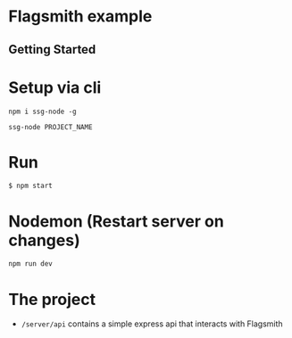 Flagsmith example
==================================


Getting Started
---------------

# Setup via cli

```npm i ssg-node -g```

```ssg-node PROJECT_NAME```

# Run
```$ npm start```

# Nodemon (Restart server on changes)
```npm run dev```

# The project
- ``/server/api`` contains a simple express api that interacts with Flagsmith 
